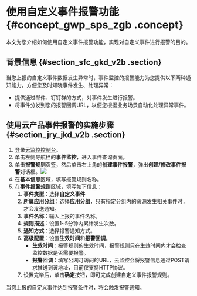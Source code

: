 # 使用自定义事件报警功能 {#concept_gwp_sps_zgb .concept}

本文为您介绍如何使用自定义事件报警功能，实现对自定义事件进行报警的目的。

## 背景信息 {#section_sfc_gkd_v2b .section}

当您上报的自定义事件数据发生异常时，事件监控的报警能力为您提供以下两种通知能力，方便您及时知晓事件发生、处理异常：

-   提供通过邮件、钉钉群的方式，对事件发生进行报警。
-   将事件分发到您的报警回调URL，以便您根据业务场景自动化处理异常事件。

## 使用云产品事件报警的实施步骤 {#section_jry_jkd_v2b .section}

1.  登录[云监控控制台](https://cms-intl.console.aliyun.com)。
2.  单击左侧导航栏的**事件监控**，进入事件查询页面。
3.  单击**报警规则**页签，然后单击右上角的**创建事件报警**，弹出**创建/修改事件报警**对话框。![](http://static-aliyun-doc.oss-cn-hangzhou.aliyuncs.com/assets/img/135623/155185845140129_zh-CN.png)
4.  在**基本信息**区域，填写报警规则名称。
5.  在**事件报警规则**区域，填写如下信息：
    1.  **事件类型**：选择**自定义事件**
    2.  **所属应用分组**：选择**应用分组**，只有指定分组内的资源发生相关事件时，才会发送通知。
    3.  **事件名称**：输入上报的事件名称。
    4.  **规则描述**：设置1~5分钟内累计发生次数。
    5.  **通知方式**：选择报警通知方式。
    6.  **高级配置**：设置**生效时间**和**报警回调**。
        -   **生效时间**：报警规则的生效时间，报警规则只在生效时间内才会检查监控数据是否需要报警。
        -   **报警回调**：填写公网可访问的URL，云监控会将报警信息通过POST请求推送到该地址，目前仅支持HTTP协议。
    7.  设置完毕后，单击**确定**按钮，即可完成创建自定义事件报警规则。

当您上报的自定义事件达到报警条件时，将会触发报警通知。

